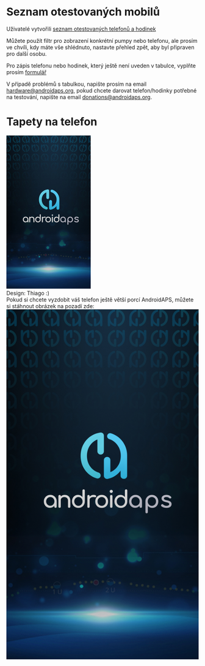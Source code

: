 # Seznam otestovaných mobilů

Uživatelé vytvořili [seznam otestovaných telefonů a hodinek](https://docs.google.com/spreadsheets/d/1gZAsN6f0gv6tkgy9EBsYl0BQNhna0RDqA9QGycAqCQc/edit?usp=sharing)

Můžete použít filtr pro zobrazení konkrétní pumpy nebo telefonu, ale prosím ve chvíli, kdy máte vše shlédnuto, nastavte přehled zpět, aby byl připraven pro další osobu.

Pro zápis telefonu nebo hodinek, který ještě není uveden v tabulce, vyplňte prosím [formulář](https://docs.google.com/forms/d/e/1FAIpQLScvmuqLTZ7MizuFBoTyVCZXuDb__jnQawEvMYtnnT9RGY6QUw/viewform)

V případě problémů s tabulkou, napište prosím na email <hardware@androidaps.org>, pokud chcete darovat telefon/hodinky potřebné na testování, napište na email [donations@androidaps.org](mailto:hardware@androidaps.org).

# Tapety na telefon

![pozadí telefonu](../images/bg_phone_thump.jpg) </br> Design: Thiago :) </br> Pokud si chcete vyzdobit váš telefon ještě větší porcí AndroidAPS, můžete si stáhnout obrázek na pozadí zde: ![Pozadí ve vysokém rozlišení.](../images/bg_phone.jpg)